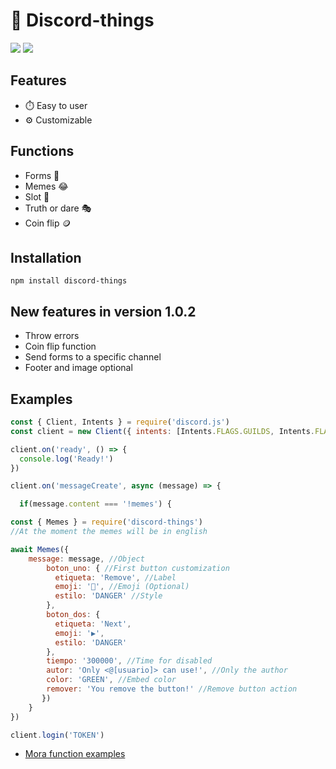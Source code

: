 # 🎁 **Discord-things**

<a href="https://npmjs.com/discord-things"><img src="https://img.shields.io/npm/v/discord-things.svg?style=flat&label" /></a>
<a href="https://npmjs.com/discord-things"><img src="https://img.shields.io/npm/dt/discord-things?style=flat&label=Downloads" /></a> 

## Features
- ⏱️ Easy to user
- ⚙️ Customizable

## Functions
- Forms 📄
- Memes 😂
- Slot 🎰
- Truth or dare 🎭
- Coin flip 🪙

## Installation
```
npm install discord-things
```

## New features in version 1.0.2
- Throw errors 
- Coin flip function
- Send forms to a specific channel
- Footer and image optional

## Examples
```js
const { Client, Intents } = require('discord.js')
const client = new Client({ intents: [Intents.FLAGS.GUILDS, Intents.FLAGS.GUILD_MESSAGES] })

client.on('ready', () => { 
  console.log('Ready!')
})

client.on('messageCreate', async (message) => {

  if(message.content === '!memes') {

const { Memes } = require('discord-things') 
//At the moment the memes will be in english

await Memes({
    message: message, //Object
        boton_uno: { //First button customization
          etiqueta: 'Remove', //Label
          emoji: '🛑', //Emoji (Optional)
          estilo: 'DANGER' //Style
        },
        boton_dos: { 
          etiqueta: 'Next',
          emoji: '▶️',
          estilo: 'DANGER'
        },
        tiempo: '300000', //Time for disabled
        autor: 'Only <@[usuario]> can use!', //Only the author
        color: 'GREEN', //Embed color
        remover: 'You remove the button!' //Remove button action
       })
    }
})

client.login('TOKEN')
```

- [Mora function examples](https://github.com/JsTnasd/discord-things-examples)

